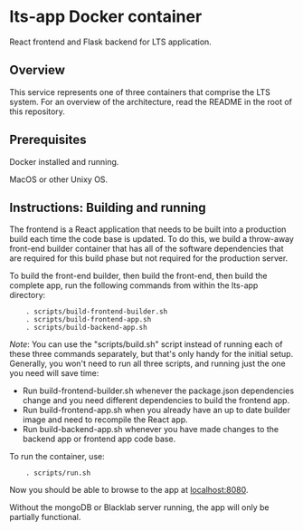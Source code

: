 # lts-app Docker container
React frontend and Flask backend for LTS application.

## Overview

This service represents one of three containers that comprise the LTS system.
For an overview of the architecture, read the README in the root of this
repository.

## Prerequisites

Docker installed and running.

MacOS or other Unixy OS.

## Instructions: Building and running

The frontend is a React application that needs to be built into a production
build each time the code base is updated. To do this, we build a throw-away
front-end builder container that has all of the software dependencies that are
required for this build phase but not required for the production server. 


To build the front-end builder, then build the front-end, then build the
complete app, run the following commands from within the lts-app directory:

```
    . scripts/build-frontend-builder.sh
    . scripts/build-frontend-app.sh
    . scripts/build-backend-app.sh
```

*Note*: You can use the "scripts/build.sh" script instead of running each of
these three commands separately, but that's only handy for the initial setup.
Generally, you won't need to run all three scripts, and running just the one you
need will save time:

* Run build-frontend-builder.sh whenever the package.json dependencies change and
  you need different dependencies to build the frontend app.
* Run build-frontend-app.sh when you already have an up to date builder image
  and need to recompile the React app.
* Run build-backend-app.sh whenever you have made changes to the backend app or
  frontend app code base.


To run the container, use:

```
    . scripts/run.sh
```

Now you should be able to browse to the app at
[localhost:8080](http://localhost:8080).

Without the mongoDB or Blacklab server running, the app will only be partially
functional.
